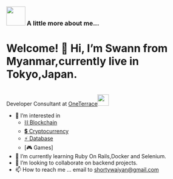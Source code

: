 ### <img src="https://media.giphy.com/media/VgCDAzcKvsR6OM0uWg/giphy.gif" width="50"> A little more about me...  
# Welcome! 👋 Hi, I’m Swann from Myanmar,currently live in Tokyo,Japan.
</br>Developer Consultant at <a href="https://www.oneterrace.jp">OneTerrace<img src="https://storage.googleapis.com/production-os-assets/assets/97138c70-a0f6-4895-929c-d8482b94eac5" width="30"></a>
- 👀 I’m interested in 
    - [⛓️ Blockchain](#-blockchain-)
    - [💲 Cryptocurrency](#-cryptocurrency-)
    - [⚡ Database](#-database-)
    - [🎮 Games]
- 🌱 I’m currently learning Ruby On Rails,Docker and Selenium.
- 💞️ I’m looking to collaborate on backend projects.
- 📫 How to reach me ... email to shortywaiyan@gmail.com

<!---
swanneptune/swanneptune is a ✨ special ✨ repository because its `README.md` (this file) appears on your GitHub profile.
You can click the Preview link to take a look at your changes.
--->
